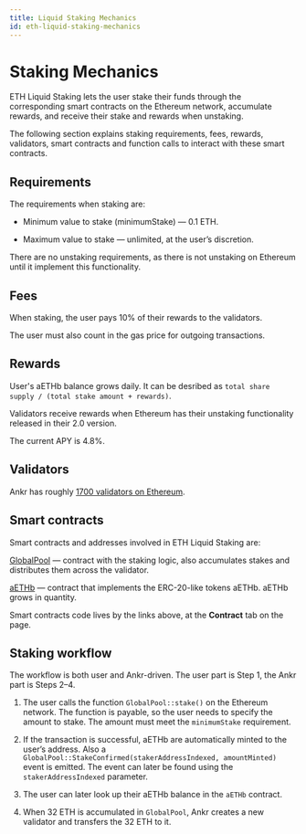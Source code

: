 ```yaml
---
title: Liquid Staking Mechanics
id: eth-liquid-staking-mechanics
---
```


# Staking Mechanics

ETH Liquid Staking lets the user stake their funds through the corresponding smart contracts on the Ethereum network, accumulate rewards, and receive their stake and rewards when unstaking.

The following section explains staking requirements, fees, rewards, validators, smart contracts and function calls to interact with these smart contracts.


## Requirements

The requirements when staking are:

* Minimum value to stake (minimumStake) — 0.1 ETH.

* Maximum value to stake — unlimited, at the user’s discretion. 

There are no unstaking requirements, as there is not unstaking on Ethereum until it implement this functionality. 


## Fees
When staking, the user pays 10% of their rewards to the validators.

The user must also count in the gas price for outgoing transactions.


## Rewards
User's aETHb balance grows daily. It can be desribed as `total share supply / (total stake amount + rewards)`.

Validators receive rewards when Ethereum has their unstaking functionality released in their 2.0 version.

The current APY is 4.8%.


## Validators
Ankr has roughly [1700 validators on Ethereum](https://beaconcha.in/validators/eth1deposits?q=4069D8A3dE3A72EcA86CA5e0a4B94619085E7362). 


## Smart contracts
Smart contracts and addresses involved in ETH Liquid Staking are:

[GlobalPool](https://etherscan.io/address/0x84db6eE82b7Cf3b47E8F19270abdE5718B936670) — contract with the staking logic, also accumulates stakes and distributes them across the validator.

[aETHb](https://etherscan.io/address/0xD01ef7C0A5d8c432fc2d1a85c66cF2327362E5C6) — contract that implements the ERC-20-like tokens aETHb. aETHb grows in quantity.

Smart contracts code lives by the links above, at the **Contract** tab on the page.

## Staking workflow

The workflow is both user and Ankr-driven. The user part is Step 1, the Ankr part is Steps 2–4. 

1. The user calls the function `GlobalPool::stake()` on the Ethereum network. The function is payable, so the user needs to specify the amount to stake. The amount must meet the `minimumStake` requirement. 

2. If the transaction is successful, aETHb are automatically minted to the user’s address. Also a `GlobalPool::StakeConfirmed(stakerAddressIndexed, amountMinted)` event is emitted. The event can later be found using the `stakerAddressIndexed` parameter.

3. The user can later look up their aETHb balance in the `aETHb` contract.

4. When 32 ETH is accumulated in `GlobalPool`, Ankr creates a new validator and transfers the 32 ETH to it.

